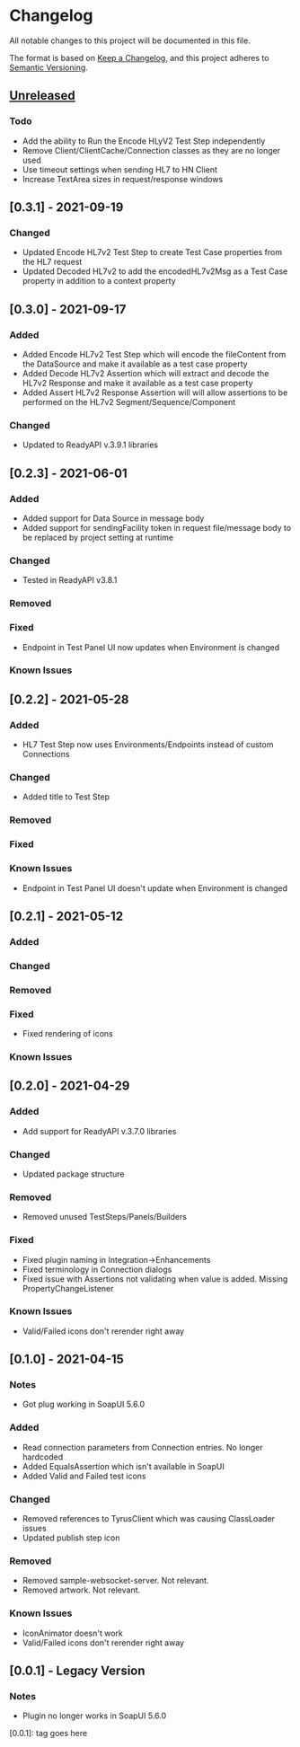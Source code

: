 # Changelog

All notable changes to this project will be documented in this file.

The format is based on [Keep a Changelog](https://keepachangelog.com/en/1.0.0/),
and this project adheres to [Semantic Versioning](https://semver.org/spec/v2.0.0.html).

## [Unreleased]

### Todo
- Add the ability to Run the Encode HLyV2 Test Step independently
- Remove Client/ClientCache/Connection classes as they are no longer used
- Use timeout settings when sending HL7 to HN Client
- Increase TextArea sizes in request/response windows

## [0.3.1] - 2021-09-19

### Changed
- Updated Encode HL7v2 Test Step to create Test Case properties from the HL7 request
- Updated Decoded HL7v2 to add the encodedHL7v2Msg as a Test Case property in addition to a context property

## [0.3.0] - 2021-09-17
### Added
- Added Encode HL7v2 Test Step which will encode the fileContent from the DataSource and make it available as a test case property
- Added Decode HL7v2 Assertion which will extract and decode the HL7v2 Response and make it available as a test case property
- Added Assert HL7v2 Response Assertion will will allow assertions to be performed on the HL7v2 Segment/Sequence/Component

### Changed
- Updated to ReadyAPI v.3.9.1 libraries

## [0.2.3] - 2021-06-01

### Added
- Added support for Data Source in message body
- Added support for sendingFacility token in request file/message body to be replaced by project setting at runtime

### Changed
- Tested in ReadyAPI v3.8.1

### Removed

### Fixed
- Endpoint in Test Panel UI now updates when Environment is changed

### Known Issues

## [0.2.2] - 2021-05-28

### Added
- HL7 Test Step now uses Environments/Endpoints instead of custom Connections

### Changed
- Added title to Test Step

### Removed

### Fixed

### Known Issues
- Endpoint in Test Panel UI doesn't update when Environment is changed

## [0.2.1] - 2021-05-12

### Added 

### Changed

### Removed

### Fixed
- Fixed rendering of icons

### Known Issues

## [0.2.0] - 2021-04-29

### Added 
- Add support for ReadyAPI v.3.7.0 libraries

### Changed
- Updated package structure

### Removed
- Removed unused TestSteps/Panels/Builders

### Fixed
- Fixed plugin naming in Integration->Enhancements
- Fixed terminology in Connection dialogs
- Fixed issue with Assertions not validating when value is added. Missing PropertyChangeListener

### Known Issues
- Valid/Failed icons don't rerender right away

## [0.1.0] - 2021-04-15

### Notes
- Got plug working in SoapUI 5.6.0

### Added
- Read connection parameters from Connection entries. No longer hardcoded
- Added EqualsAssertion which isn't available in SoapUI
- Added Valid and Failed test icons

### Changed
- Removed references to TyrusClient which was causing ClassLoader issues
- Updated publish step icon

### Removed
- Removed sample-websocket-server. Not relevant.
- Removed artwork. Not relevant.

### Known Issues
- IconAnimator doesn't work
- Valid/Failed icons don't rerender right away

## [0.0.1] - Legacy Version

### Notes
- Plugin no longer works in SoapUI 5.6.0

[unreleased]: https://github.com/olivierlacan/keep-a-changelog/compare/v1.1.0...HEAD
[0.0.1]: tag goes here
